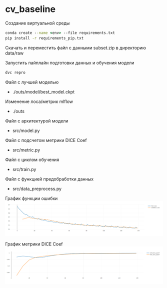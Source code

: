 # cv_baseline

Создание виртуальной среды
```cmd
conda create --name <env> --file requirements.txt
pip install -r requirements_pip.txt
```

Скачать и переместить файл с данными subset.zip в директорию data/raw

Запустить пайплайн подготовки данных и обучения модели

```cmd
dvc repro
```

Файл с лучшей моделью
* ./outs/model/best_model.ckpt

Изменение лоса/метрик mlflow 
* ./outs

Файл с архитектурой модели
- src/model.py

Файл с подсчетом метрики DICE Coef 
- src/metric.py

Файл с циклом обучения
- src/train.py

Файл с функцией предобработки данных 
- src/data_preprocess.py

График функции ошибки
![BCELoss](https://github.com/chmelevme/cv_baseline/blob/main/images/Loss.PNG)

График метрики DICE Coef 
![Dice coef](https://github.com/chmelevme/cv_baseline/blob/main/images/Dice.PNG)
